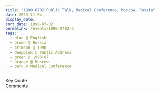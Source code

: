 ```yaml
---
title: "1990-0702 Public Talk, Medical Conference, Moscow, Russia"
date: 2023-11-04
display_date: 
sort_date: 1990-07-02
permalink: /events/1990-0702-a
tags:
  - blue @ English
  - brown @ Russia
  - crimson @ 1990
  - deeppink @ Public Address
  - green @ 1990-07
  - orange @ Moscow
  - peru @ Medical Conference
---
```


<wave-list>
  <list-title color="green" width="75">Key Quote</list-title>
  <list-item color="BlanchedAlmond"  width="200"></list-item>
  <list-item color="Lavender"></list-item>
  <list-item color="BlanchedAlmond"></list-item>
</wave-list>

<br>

<wave-list>
  <list-title color="green" width="75">Comments</list-title>
  <list-item color="BlanchedAlmond"  width="200"></list-item>
  <list-item color="Lavender"></list-item>
  <list-item color="BlanchedAlmond"></list-item>
</wave-list>